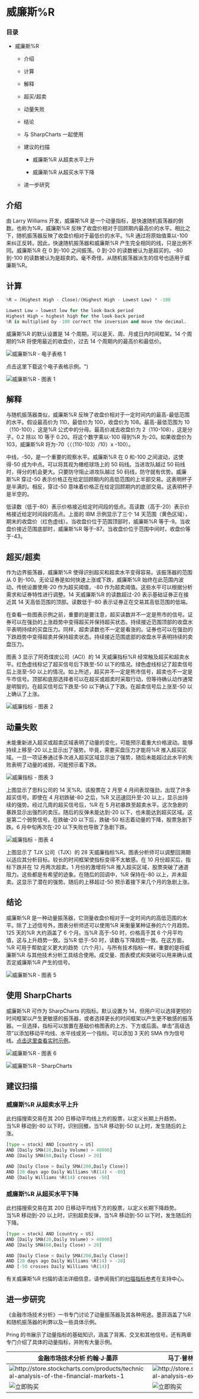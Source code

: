 # 威廉斯%R 

### 目录

+   威廉斯%R

    +   介绍

    +   计算

    +   解释

    +   超买/超卖

    +   动量失败

    +   结论

    +   与 SharpCharts 一起使用

    +   建议的扫描

        +   威廉斯%R 从超卖水平上升

        +   威廉斯%R 从超买水平下降

    +   进一步研究

## 介绍

由 Larry Williams 开发，威廉斯%R 是一个动量指标，是快速随机振荡器的倒数。也称为%R，威廉斯%R 反映了收盘价相对于回顾期内最高价的水平。相比之下，随机振荡器反映了收盘价相对于最低价的水平。%R 通过将原始值乘以-100 来纠正反转。因此，快速随机振荡器和威廉斯%R 产生完全相同的线，只是比例不同。威廉斯%R 在 0 到-100 之间振荡。0 到-20 的读数被认为是超买的。-80 到-100 的读数被认为是超卖的。毫不奇怪，从随机振荡器派生的信号也适用于威廉斯%R。

## 计算

```py
%R = (Highest High - Close)/(Highest High - Lowest Low) * -100

Lowest Low = lowest low for the look-back period
Highest High = highest high for the look-back period
%R is multiplied by -100 correct the inversion and move the decimal.

```

威廉斯%R 的默认设置是 14 个周期，可以是天、周、月或日内时间框架。14 个周期的%R 将使用最近的收盘价，过去 14 个周期内的最高价和最低价。

![威廉斯%R - 电子表格 1](img/51afcb57b78555587d0b04e2bf973269.jpg "威廉斯%R - 电子表格 1")

点击这里下载这个电子表格示例。")

![威廉斯%R - 图表 1](img/e422bdda4a35e63a679d03ff6e1c8b30.jpg "威廉斯%R - 图表 1")

## 解释

与随机振荡器类似，威廉斯%R 反映了收盘价相对于一定时间内的最高-最低范围的水平。假设最高价为 110，最低价为 100，收盘价为 108。最高-最低范围为 10（110-100），这是%R 公式中的分母。最高价减去收盘价为 2（110-108），这是分子。0.2 除以 10 等于 0.20。将这个数字乘以-100 得到%R 为-20。如果收盘价为 103，威廉斯%R 将为-70（（（110-103）/10）x -100）。

中线，-50，是一个重要的观察水平。威廉斯%R 在 0 和-100 之间波动，这使得-50 成为中点。可以将其视为橄榄球场上的 50 码线。当进攻队越过 50 码线时，得分的机会更大。只要防守阻止进攻队越过 50 码线，防守就有优势。威廉斯%R 穿过-50 表示价格正在给定回顾期内的高低范围的上半部交易。这表明杯子是半满的。相反，穿过-50 意味着价格正在给定回顾期内的底部交易。这表明杯子是半空的。

低读数（低于-80）表示价格接近给定时间段的低点。高读数（高于-20）表示价格接近给定时间段的高点。上面的 IBM 示例显示了三个 14 天范围（黄色区域），期末的收盘价（红色虚线）。当收盘价位于范围顶部时，威廉斯%R 等于-9。当收盘价接近范围底部时，威廉斯%R 等于-87。当收盘价位于范围中间时，收盘价等于-43。

## 超买/超卖

作为边界振荡器，威廉斯%R 使得识别超买和超卖水平变得容易。该振荡器的范围从 0 到-100。无论证券是如何快速上涨或下跌，威廉斯%R 始终在此范围内波动。传统设置使用-20 作为超买阈值，-80 作为超卖阈值。这些水平可以根据分析需求和证券特性进行调整。14 天威廉斯%R 的读数超过-20 表示基础证券正在接近其 14 天高低范围的顶部。读数低于-80 表示证券正在交易其高低范围的低端。

在查看一些图表示例之前，重要的是要注意，超买读数并不一定是熊市的信号。证券可以在强劲的上涨趋势中变得超买并保持超买状态。持续接近范围顶部的收盘水平表明持续的买盘压力。同样，超卖读数也不一定是看涨的。证券也可以在强劲的下跌趋势中变得超卖并保持超卖状态。持续接近范围底部的收盘水平表明持续的卖盘压力。

图表 3 显示了阿奇煤炭公司（ACI）的 14 天威廉指标%R 经常触及超买和超卖水平。红色虚线标记了超买信号后下跌至-50 以下的情况。绿色虚线标记了超卖信号后上涨至-50 以上的情况。如上所述，超买并不一定是熊市信号，超卖也不一定是牛市信号。顶部和底部选择者可以在超买或超卖时采取行动，但等待确认动作通常是明智的。在超买信号后下跌至-50 以下确认了下跌。在超卖信号后上涨至-50 以上确认了上涨。

![威廉指标 - 图表 2](img/5a12e340ed89ce4488a03cf12ccb53a3.jpg "威廉指标 - 图表 2")

## 动量失败

未能重新进入超买或超卖区域表明了动量的变化，可能预示着重大价格波动。能够持续上移至-20 以上显示出了强势。毕竟，需要买盘压力才能将%R 推入超买区域。一旦一项证券通过多次进入超买区域显示出了强势，随后未能超过此水平的失败表明了动量的减弱，可能预示着下跌。

![威廉指标 - 图表 3](img/585d3c2879b10d235ab38ab3061382da.jpg "威廉指标 - 图表 3")

上图显示了思科公司的 14 天%R。该股票在 2 月至 4 月间表现强劲，出现了许多超买信号。即使在 4 月初跌破-80 之后，%R 又迅速回升至-20 以上，显示出持续的强势。经过几周的超买信号后，%R 在 5 月初暴跌至超卖水平。这次急剧的暴跌显示出强烈的卖压。随后的反弹未能达到-20 以下，也未能达到超买区域。这是第二个弱势信号。在跌破-20 以下后，跌破-50 标志着动量的下降，股票急剧下跌。6 月中旬再次在-20 以下失败也导致了急剧下跌。

![威廉指标 - 图表 4](img/be7846a9f4a14899a4e36eff7425d7c1.jpg "威廉指标 - 图表 4")

上图显示了 TJX 公司（TJX）的 28 天威廉指标%R。图表分析师可以调整回溯期以适应其分析目标。较长的时间框架使指标变得不太敏感。在 10 月份超买后，指标下跌并在 12 月两次超卖。1 月份的激增将%R 推入超买区域，股票突破了通道阻力。这些都是有希望的迹象。在随后的回调中，%R 保持在-80 以上，并未超卖。这显示了潜在的强势。随后的上移超过-50 预示着接下来几个月的急剧上涨。

## 结论

威廉斯%R 是一种动量振荡器，它测量收盘价相对于一定时间内的高低范围的水平。除了上述信号外，图表分析师还可以使用%R 来衡量某种证券的六个月趋势。125 天的%R 大约涵盖了 6 个月。当%R 高于-50 时，价格高于其 6 个月平均值，这与上升趋势一致。当%R 低于-50 时，读数与下降趋势一致。在这方面，%R 可用于帮助定义更大的趋势（六个月）。与所有技术指标一样，重要的是将威廉斯%R 与其他技术分析工具结合使用。成交量、图表模式和突破可以用来确认或否定威廉斯%R 产生的信号。

![威廉斯%R - 图表 5](img/869f99f54000240efce3365bff4ab23c.jpg "威廉斯%R - 图表 5")

## 使用 SharpCharts

威廉斯%R 可作为 SharpCharts 的指标。默认设置为 14，但用户可以选择更短的时间框架以产生更敏感的振荡器，或者选择更长的时间框架以产生更不敏感的振荡器。一旦选择，指标可以放置在基础价格图表的上方、下方或后面。单击“高级选项”以添加移动平均线、水平线或另一个指标。可以添加 3 天的 SMA 作为信号线。[点击这里查看实时示例](http://stockcharts.com/h-sc/ui?s=QQQQ&p=D&yr=0&mn=6&dy=0&id=p67764551359&listNum=30&a=219822109 "http://stockcharts.com/h-sc/ui?s=QQQQ&p=D&yr=0&mn=6&dy=0&id=p67764551359&listNum=30&a=219822109")。

![威廉斯%R - 图表 6](img/5aa5b36643c4b574760eeff9ec4c1410.jpg "威廉斯%R - 图表 6")

![威廉斯%R - SharpCharts](img/0bf13ab89cb754aa90f8109262e4fcc7.jpg "威廉斯%R - SharpCharts")

## 建议扫描

### 威廉斯%R 从超卖水平上升

此扫描搜索交易在其 200 日移动平均线上方的股票，以定义长期上升趋势。当%R 移动到-80 以下时，识别回撤，当%R 移动到-50 以上时，发生随后的上涨。

```py
[type = stock] AND [country = US] 
AND [Daily SMA(20,Daily Volume) > 40000] 
AND [Daily SMA(60,Daily Close) > 20] 

AND [Daily Close > Daily SMA(200,Daily Close)] 
AND [20 days ago Daily Williams %R(14) < -80] 
AND [Daily Williams %R(14) crosses -50]
```

### 威廉斯%R 从超买水平下降

此扫描搜索交易在其 200 日移动平均线下方的股票，以定义长期下降趋势。当%R 移动到-20 以上时，识别超卖反弹，当%R 移动到-50 以下时，发生随后的下降。

```py
[type = stock] AND [country = US] 
AND [Daily SMA(20,Daily Volume) > 40000] 
AND [Daily SMA(60,Daily Close) > 20] 

AND [Daily Close < Daily SMA(200,Daily Close)] 
AND [20 days ago Daily Williams %R(14) > -20] 
AND [-50 crosses Daily Williams %R(14)]
```

有关威廉斯%R 扫描的语法详细信息，请参阅我们的[扫描指标参考](http://stockcharts.com/docs/doku.php?id=scans:indicators#williams_r_williams_r "http://stockcharts.com/docs/doku.php?id=scans:indicators#williams_r_williams_r")在支持中心。

## 进一步研究

《金融市场技术分析》一书专门讨论了动量振荡器及其各种用途。墨菲涵盖了%R 和随机振荡器的利弊以及一些具体示例。

Pring 的书展示了动量指标的基础知识，涵盖了背离、交叉和其他信号。还有两章专门介绍了具体的动量指标，并附有大量示例。

| **金融市场技术分析** 约翰·J·墨菲 | **马丁·普林格的技术分析解析** 马丁·普林格 |
| --- | --- |
| ![](http://store.stockcharts.com/products/technical-analysis-of-the-financial-markets-1 "http://store.stockcharts.com/products/technical-analysis-of-the-financial-markets-1") | ![](http://store.stockcharts.com/products/technical-analysis-explained-4th-edition "http://store.stockcharts.com/products/technical-analysis-explained-4th-edition") |
| ![立即购买](http://store.stockcharts.com/products/technical-analysis-of-the-financial-markets-1 "http://store.stockcharts.com/products/technical-analysis-of-the-financial-markets-1") | ![立即购买](http://store.stockcharts.com/products/technical-analysis-explained-4th-edition "http://store.stockcharts.com/products/technical-analysis-explained-4th-edition") |
